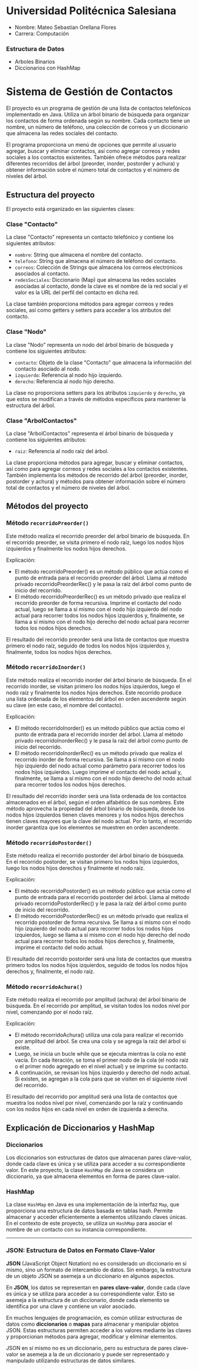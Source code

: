 # Universidad Politécnica Salesiana
- Nombre: Mateo Sebastian Orellana Flores
- Carrera: Computación

### Estructura de Datos
- Arboles Binarios
- Diccionarios con HashMap

# Sistema de Gestión de Contactos

El proyecto es un programa de gestión de una lista de contactos telefónicos implementado en Java. Utiliza un árbol binario de búsqueda para organizar los contactos de forma ordenada según su nombre. Cada contacto tiene un nombre, un número de teléfono, una colección de correos y un diccionario que almacena las redes sociales del contacto.

El programa proporciona un menú de opciones que permite al usuario agregar, buscar y eliminar contactos, así como agregar correos y redes sociales a los contactos existentes. También ofrece métodos para realizar diferentes recorridos del árbol (preorder, inorder, postorder y achura) y obtener información sobre el número total de contactos y el número de niveles del árbol.
## Estructura del proyecto

El proyecto está organizado en las siguientes clases:

### Clase "Contacto"
La clase "Contacto" representa un contacto telefónico y contiene los siguientes atributos:

- `nombre`: String que almacena el nombre del contacto.
- `telefono`: String que almacena el número de teléfono del contacto.
- `correos`: Colección de Strings que almacena los correos electrónicos asociados al contacto.
- `redesSociales`: Diccionario (Map) que almacena las redes sociales asociadas al contacto, donde la clave es el nombre de la red social y el valor es la URL del perfil del contacto en dicha red.

La clase también proporciona métodos para agregar correos y redes sociales, así como getters y setters para acceder a los atributos del contacto.

### Clase "Nodo"
La clase "Nodo" representa un nodo del árbol binario de búsqueda y contiene los siguientes atributos:

- `contacto`: Objeto de la clase "Contacto" que almacena la información del contacto asociado al nodo.
- `izquierdo`: Referencia al nodo hijo izquierdo.
- `derecho`: Referencia al nodo hijo derecho.

La clase no proporciona setters para los atributos `izquierdo` y `derecho`, ya que estos se modifican a través de métodos específicos para mantener la estructura del árbol.

### Clase "ArbolContactos"
La clase "ArbolContactos" representa el árbol binario de búsqueda y contiene los siguientes atributos:

- `raiz`: Referencia al nodo raíz del árbol.

La clase proporciona métodos para agregar, buscar y eliminar contactos, así como para agregar correos y redes sociales a los contactos existentes. También implementa los métodos de recorrido del árbol (preorder, inorder, postorder y achura) y métodos para obtener información sobre el número total de contactos y el número de niveles del árbol.

## Métodos del proyecto
### Método `recorridoPreorder()`
Este método realiza el recorrido preorder del árbol binario de búsqueda. En el recorrido preorder, se visita primero el nodo raíz, luego los nodos hijos izquierdos y finalmente los nodos hijos derechos.

Explicación:
- El método recorridoPreorder() es un método público que actúa como el punto de entrada para el recorrido preorder del árbol. Llama al método privado recorridoPreorderRec() y le pasa la raíz del árbol como punto de inicio del recorrido.
- El método recorridoPreorderRec() es un método privado que realiza el recorrido preorder de forma recursiva. Imprime el contacto del nodo actual, luego se llama a sí mismo con el nodo hijo izquierdo del nodo actual para recorrer todos los nodos hijos izquierdos y, finalmente, se llama a sí mismo con el nodo hijo derecho del nodo actual para recorrer todos los nodos hijos derechos.

El resultado del recorrido preorder será una lista de contactos que muestra primero el nodo raíz, seguido de todos los nodos hijos izquierdos y, finalmente, todos los nodos hijos derechos.

### Método `recorridoInorder()`
Este método realiza el recorrido inorder del árbol binario de búsqueda. En el recorrido inorder, se visitan primero los nodos hijos izquierdos, luego el nodo raíz y finalmente los nodos hijos derechos. Este recorrido produce una lista ordenada de los elementos del árbol en orden ascendente según su clave (en este caso, el nombre del contacto).

Explicación:
- El método recorridoInorder() es un método público que actúa como el punto de entrada para el recorrido inorder del árbol. Llama al método privado recorridoInorderRec() y le pasa la raíz del árbol como punto de inicio del recorrido.
- El método recorridoInorderRec() es un método privado que realiza el recorrido inorder de forma recursiva. Se llama a sí mismo con el nodo hijo izquierdo del nodo actual como parámetro para recorrer todos los nodos hijos izquierdos. Luego imprime el contacto del nodo actual y, finalmente, se llama a sí mismo con el nodo hijo derecho del nodo actual para recorrer todos los nodos hijos derechos.

El resultado del recorrido inorder será una lista ordenada de los contactos almacenados en el árbol, según el orden alfabético de sus nombres. Este método aprovecha la propiedad del árbol binario de búsqueda, donde los nodos hijos izquierdos tienen claves menores y los nodos hijos derechos tienen claves mayores que la clave del nodo actual. Por lo tanto, el recorrido inorder garantiza que los elementos se muestren en orden ascendente.

### Método `recorridoPostorder()`
Este método realiza el recorrido postorder del árbol binario de búsqueda. En el recorrido postorder, se visitan primero los nodos hijos izquierdos, luego los nodos hijos derechos y finalmente el nodo raíz.

Explicación:
- El método recorridoPostorder() es un método público que actúa como el punto de entrada para el recorrido postorder del árbol. Llama al método privado recorridoPostorderRec() y le pasa la raíz del árbol como punto de inicio del recorrido.
- El método recorridoPostorderRec() es un método privado que realiza el recorrido postorder de forma recursiva. Se llama a sí mismo con el nodo hijo izquierdo del nodo actual para recorrer todos los nodos hijos izquierdos, luego se llama a sí mismo con el nodo hijo derecho del nodo actual para recorrer todos los nodos hijos derechos y, finalmente, imprime el contacto del nodo actual.

El resultado del recorrido postorder será una lista de contactos que muestra primero todos los nodos hijos izquierdos, seguido de todos los nodos hijos derechos y, finalmente, el nodo raíz.

### Método `recorridoAchura()`
Este método realiza el recorrido por amplitud (achura) del árbol binario de búsqueda. En el recorrido por amplitud, se visitan todos los nodos nivel por nivel, comenzando por el nodo raíz.

Explicación:
- El método recorridoAchura() utiliza una cola para realizar el recorrido por amplitud del árbol. Se crea una cola y se agrega la raíz del árbol si existe.
- Luego, se inicia un bucle while que se ejecuta mientras la cola no esté vacía. En cada iteración, se toma el primer nodo de la cola (el nodo raíz o el primer nodo agregado en el nivel actual) y se imprime su contacto.
- A continuación, se revisan los hijos izquierdo y derecho del nodo actual. Si existen, se agregan a la cola para que se visiten en el siguiente nivel del recorrido.

El resultado del recorrido por amplitud será una lista de contactos que muestra los nodos nivel por nivel, comenzando por la raíz y continuando con los nodos hijos en cada nivel en orden de izquierda a derecha.

## Explicación de Diccionarios y HashMap

### Diccionarios

Los diccionarios son estructuras de datos que almacenan pares clave-valor, donde cada clave es única y se utiliza para acceder a su correspondiente valor. En este proyecto, la clase `HashMap` de Java se considera un diccionario, ya que almacena elementos en forma de pares clave-valor.

### HashMap

La clase `HashMap` en Java es una implementación de la interfaz `Map`, que proporciona una estructura de datos basada en tablas hash. Permite almacenar y acceder eficientemente a elementos utilizando claves únicas. En el contexto de este proyecto, se utiliza un `HashMap` para asociar el nombre de un contacto con su instancia correspondiente.





---

### JSON: Estructura de Datos en Formato Clave-Valor

**JSON** (JavaScript Object Notation) no es considerado un diccionario en sí mismo, sino un formato de intercambio de datos. Sin embargo, la estructura de un objeto JSON se asemeja a un diccionario en algunos aspectos.

En **JSON**, los datos se representan en **pares clave-valor**, donde cada clave es única y se utiliza para acceder a su correspondiente valor. Esto se asemeja a la estructura de un diccionario, donde cada elemento se identifica por una clave y contiene un valor asociado.

En muchos lenguajes de programación, es común utilizar estructuras de datos como **diccionarios** o **mapas** para almacenar y manipular objetos JSON. Estas estructuras permiten acceder a los valores mediante las claves y proporcionan métodos para agregar, modificar y eliminar elementos.

JSON en sí mismo no es un diccionario, pero su estructura de pares clave-valor se asemeja a la de un diccionario y puede ser representado y manipulado utilizando estructuras de datos similares.

